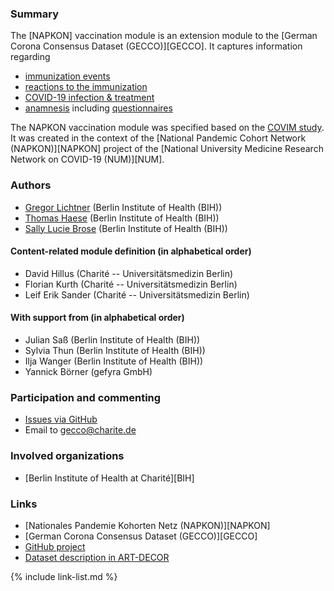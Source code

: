 ### Summary

The [NAPKON] vaccination module is an extension module to the [German Corona Consensus Dataset (GECCO)][GECCO]. It captures information regarding
* [immunization events](profiles.html#immunization)
* [reactions to the immunization](profiles.html#immunization-reactions)
* [COVID-19 infection & treatment](profiles.html#covid19-infection--treatment)
* [anamnesis](profiles.html#anamnesis) including [questionnaires](profiles.html#questionnaires)

The NAPKON vaccination module was specified based on the [COVIM study](https://covim-netzwerk.de/). It was created in the context of the [National Pandemic Cohort Network (NAPKON)][NAPKON] project of the [National University Medicine Research Network on COVID-19 (NUM)][NUM].

### Authors

* [Gregor Lichtner](https://github.com/glichtner) (Berlin Institute of Health (BIH))
* [Thomas Haese](https://github.com/thaese) (Berlin Institute of Health (BIH))
* [Sally Lucie Brose](https://github.com/BroseS8927) (Berlin Institute of Health (BIH))

#### Content-related module definition (in alphabetical order)
* David Hillus (Charité -- Universitätsmedizin Berlin)
* Florian Kurth (Charité -- Universitätsmedizin Berlin)
* Leif Erik Sander (Charité -- Universitätsmedizin Berlin)

#### With support from (in alphabetical order)
* Julian Saß (Berlin Institute of Health (BIH))
* Sylvia Thun (Berlin Institute of Health (BIH))
* Ilja Wanger (Berlin Institute of Health (BIH))
* Yannick Börner (gefyra GmbH)

### Participation and commenting

* [Issues via GitHub](https://github.com/BIH-CEI/{{site.data.fhir.packageId}}/issues/)
* Email to [gecco@charite.de](mailto:gecco@charite.de)

### Involved organizations
* [Berlin Institute of Health at Charité][BIH]

### Links
* [Nationales Pandemie Kohorten Netz (NAPKON)][NAPKON]
* [German Corona Consensus Dataset (GECCO)][GECCO]
* [GitHub project](https://github.com/BIH-CEI/{{site.data.fhir.packageId}}/)
* [Dataset description in ART-DECOR](https://github.com/BIH-CEI/{{site.data.fhir.packageId}}/)

{% include link-list.md %}
